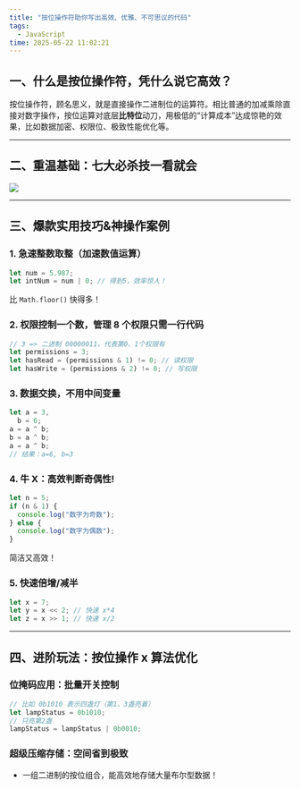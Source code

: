 ```yaml
---
title: "按位操作符助你写出高效、优雅、不可思议的代码"
tags:
  - JavaScript
time: 2025-05-22 11:02:21
---
```


## 一、什么是按位操作符，凭什么说它高效？

按位操作符，顾名思义，就是直接操作二进制位的运算符。相比普通的加减乘除直接对数字操作，按位运算对底层**比特位**动刀，用极低的“计算成本”达成惊艳的效果，比如数据加密、权限位、极致性能优化等。

---

## 二、重温基础：七大必杀技一看就会

<img src="./images/30.png" />

---

## 三、爆款实用技巧&神操作案例

### 1\. 急速整数取整（加速数值运算）

```js
let num = 5.987;
let intNum = num | 0; // 得到5，效率惊人！
```

比 `Math.floor()` 快得多！

### 2\. 权限控制一个数，管理 8 个权限只需一行代码

```js
// 3 => 二进制 00000011，代表第0、1个权限有
let permissions = 3;
let hasRead = (permissions & 1) != 0; // 读权限
let hasWrite = (permissions & 2) != 0; // 写权限
```

### 3\. 数据交换，不用中间变量

```js
let a = 3,
  b = 6;
a = a ^ b;
b = a ^ b;
a = a ^ b;
// 结果：a=6, b=3
```

### 4\. 牛 X：高效判断奇偶性!

```javascript
let n = 5;
if (n & 1) {
  console.log("数字为奇数");
} else {
  console.log("数字为偶数");
}
```

简洁又高效！

### 5\. 快速倍增/减半

```js
let x = 7;
let y = x << 2; // 快速 x*4
let z = x >> 1; // 快速 x/2
```

---

## 四、进阶玩法：按位操作 x 算法优化

### 位掩码应用：批量开关控制

```js
// 比如 0b1010 表示四盏灯（第1、3盏亮着）
let lampStatus = 0b1010;
// 只亮第2盏
lampStatus = lampStatus | 0b0010;
```

### 超级压缩存储：空间省到极致

- 一组二进制的按位组合，能高效地存储大量布尔型数据！
